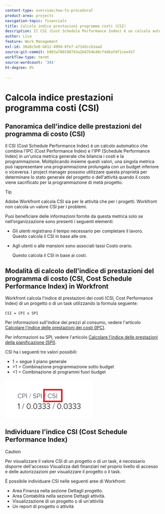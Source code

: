 ```yaml
---
content-type: overview;how-to-procedural
product-area: projects
navigation-topic: financials
title: Calcola indice prestazioni programma costi (CSI)
description: Il CSI (Cost Schedule Performance Index) è un calcolo automatico che combina l'IPC (Cost Performance Index) e l'IPP (Schedule Performance Index) in un'unica metrica generale che bilancia i costi e la programmazione.
author: Lisa
feature: Work Management
exl-id: 38a8c5e0-b812-499d-8fe7-a71ddccb3aad
source-git-commit: b983a780198743a2b87b4b48cf4d6afdf1cee437
workflow-type: tm+mt
source-wordcount: '341'
ht-degree: 0%

---
```


# Calcola indice prestazioni programma costi (CSI)

<!--
<p data-mc-conditions="QuicksilverOrClassic.Draft mode">(NOTE: Linked to the product. Do not change link.) </p>
-->

## Panoramica dell&#39;indice delle prestazioni del programma di costo (CSI)

Il CSI (Cost Schedule Performance Index) è un calcolo automatico che combina l&#39;IPC (Cost Performance Index) e l&#39;IPP (Schedule Performance Index) in un&#39;unica metrica generale che bilancia i costi e la programmazione. Moltiplicando insieme questi valori, una singola metrica può rappresentare una programmazione prolungata con un budget inferiore o viceversa. I project manager possono utilizzare questa proprietà per determinare lo stato generale del progetto o dell&#39;attività quando il costo viene sacrificato per la programmazione di metà progetto.

>[!TIP]
>
>Adobe Workfront calcola CSI sia per le attività che per i progetti. Workfront non calcola un valore CSI per i problemi.

Puoi beneficiare delle informazioni fornite da questa metrica solo se nell’organizzazione sono presenti i seguenti elementi:

* Gli utenti registrano il tempo necessario per completare il lavoro.\
  Questo calcola il CSI in base alle ore.
* Agli utenti o alle mansioni sono associati tassi Costo orario. 

  Questo calcola il CSI in base ai costi.

## Modalità di calcolo dell&#39;indice di prestazioni del programma di costo (CSI, Cost Schedule Performance Index) in Workfront

Workfront calcola l&#39;indice di prestazioni dei costi (CSI, Cost Performance Index) di un progetto o di un task utilizzando la formula seguente:

`CSI = CPI x SPI`

Per informazioni sull&#39;indice dei prezzi al consumo, vedere l&#39;articolo [Calcolare l&#39;indice delle prestazioni dei costi (IPC)](../../../manage-work/projects/project-finances/calculate-cpi.md).

Per informazioni su SPI, vedere l&#39;articolo [Calcolare l&#39;indice delle prestazioni della pianificazione (SPI)](../../../manage-work/projects/project-finances/calculate-spi.md).

CSI ha i seguenti tre valori possibili:

* 1 = segue il piano generale
* \>1 = Combinazione programmazione sotto budget
* &lt;1 = Combinazione di programmi fuori budget

![CSI](assets/csi-highlighted.png)

## Individuare l&#39;indice CSI (Cost Schedule Performance Index)

>[!CAUTION]
>
>Per visualizzare il valore CSI di un progetto o di un task, è necessario disporre dell&#39;accesso Visualizza dati finanziari nel proprio livello di accesso e delle autorizzazioni per visualizzare il progetto o il task.

È possibile individuare CSI nelle seguenti aree di Workfront:

* Area Finanza nella sezione Dettagli progetto.
* Area Contabilità nella sezione Dettagli attività.
* Visualizzazione di un progetto o di un&#39;attività
* Un report di progetto o attività
